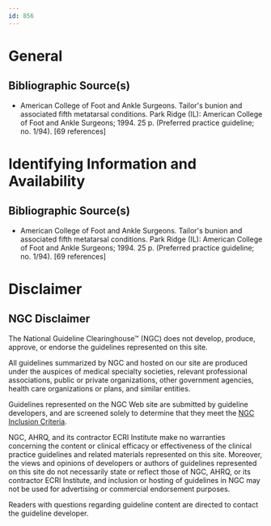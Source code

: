 ```yaml
---
id: 856
---
```


# General

## Bibliographic Source(s)

- American College of Foot and Ankle Surgeons. Tailor's bunion and associated fifth metatarsal conditions. Park Ridge (IL): American College of Foot and Ankle Surgeons; 1994. 25 p. (Preferred practice guideline; no. 1/94). [69 references]

# Identifying Information and Availability

## Bibliographic Source(s)

- American College of Foot and Ankle Surgeons. Tailor's bunion and associated fifth metatarsal conditions. Park Ridge (IL): American College of Foot and Ankle Surgeons; 1994. 25 p. (Preferred practice guideline; no. 1/94). [69 references]

# Disclaimer

## NGC Disclaimer

The National Guideline Clearinghouse™ (NGC) does not develop, produce, approve, or endorse the guidelines represented on this site.

All guidelines summarized by NGC and hosted on our site are produced under the auspices of medical specialty societies, relevant professional associations, public or private organizations, other government agencies, health care organizations or plans, and similar entities.

Guidelines represented on the NGC Web site are submitted by guideline developers, and are screened solely to determine that they meet the [NGC Inclusion Criteria](/help-and-about/summaries/inclusion-criteria).

NGC, AHRQ, and its contractor ECRI Institute make no warranties concerning the content or clinical efficacy or effectiveness of the clinical practice guidelines and related materials represented on this site. Moreover, the views and opinions of developers or authors of guidelines represented on this site do not necessarily state or reflect those of NGC, AHRQ, or its contractor ECRI Institute, and inclusion or hosting of guidelines in NGC may not be used for advertising or commercial endorsement purposes.

Readers with questions regarding guideline content are directed to contact the guideline developer.


